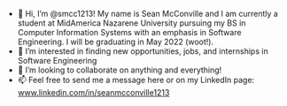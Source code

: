 
- 👋 Hi, I’m @smcc1213! My name is Sean McConville and I am currently a student at MidAmerica Nazarene University pursuing my BS in Computer Information Systems with an emphasis in Software Engineering. I will be graduating in May 2022 (woot!).
- 👀 I’m interested in finding new opportunities, jobs, and internships in Software Engineering
- 💞️ I’m looking to collaborate on anything and everything!
- 📫 Feel free to send me a message here or on my LinkedIn page:  www.linkedin.com/in/seanmcconville1213

<!---
smcc1213/smcc1213 is a ✨ special ✨ repository because its `README.md` (this file) appears on your GitHub profile.
You can click the Preview link to take a look at your changes.
--->
